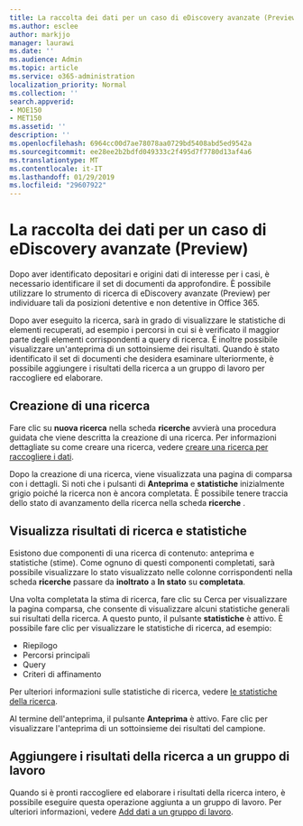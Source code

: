 ```yaml
---
title: La raccolta dei dati per un caso di eDiscovery avanzate (Preview)
ms.author: esclee
author: markjjo
manager: laurawi
ms.date: ''
ms.audience: Admin
ms.topic: article
ms.service: o365-administration
localization_priority: Normal
ms.collection: ''
search.appverid:
- MOE150
- MET150
ms.assetid: ''
description: ''
ms.openlocfilehash: 6964cc00d7ae78078aa0729bd5408abd5ed9542a
ms.sourcegitcommit: ee28ee2b2bdfd049333c2f495d7f7780d13af4a6
ms.translationtype: MT
ms.contentlocale: it-IT
ms.lasthandoff: 01/29/2019
ms.locfileid: "29607922"
---
```

# <a name="collecting-data-for-a-case-in-advanced-ediscovery-preview"></a>La raccolta dei dati per un caso di eDiscovery avanzate (Preview)

Dopo aver identificato depositari e origini dati di interesse per i casi, è necessario identificare il set di documenti da approfondire. È possibile utilizzare lo strumento di ricerca di eDiscovery avanzate (Preview) per individuare tali da posizioni detentive e non detentive in Office 365.

Dopo aver eseguito la ricerca, sarà in grado di visualizzare le statistiche di elementi recuperati, ad esempio i percorsi in cui si è verificato il maggior parte degli elementi corrispondenti a query di ricerca. È inoltre possibile visualizzare un'anteprima di un sottoinsieme dei risultati. Quando è stato identificato il set di documenti che desidera esaminare ulteriormente, è possibile aggiungere i risultati della ricerca a un gruppo di lavoro per raccogliere ed elaborare.

## <a name="create-a-search"></a>Creazione di una ricerca

Fare clic su **nuova ricerca** nella scheda **ricerche** avvierà una procedura guidata che viene descritta la creazione di una ricerca. Per informazioni dettagliate su come creare una ricerca, vedere [creare una ricerca per raccogliere i dati](create-search-to-collect-data.md).

Dopo la creazione di una ricerca, viene visualizzata una pagina di comparsa con i dettagli. Si noti che i pulsanti di **Anteprima** e **statistiche** inizialmente grigio poiché la ricerca non è ancora completata. È possibile tenere traccia dello stato di avanzamento della ricerca nella scheda **ricerche** .

## <a name="view-search-results-and-statistics"></a>Visualizza risultati di ricerca e statistiche
Esistono due componenti di una ricerca di contenuto: anteprima e statistiche (stime). Come ognuno di questi componenti completati, sarà possibile visualizzare lo stato visualizzato nelle colonne corrispondenti nella scheda **ricerche** passare da **inoltrato** a **In stato** su **completata**.

Una volta completata la stima di ricerca, fare clic su Cerca per visualizzare la pagina comparsa, che consente di visualizzare alcuni statistiche generali sui risultati della ricerca. A questo punto, il pulsante **statistiche** è attivo. È possibile fare clic per visualizzare le statistiche di ricerca, ad esempio:

- Riepilogo
- Percorsi principali
- Query
- Criteri di affinamento

Per ulteriori informazioni sulle statistiche di ricerca, vedere [le statistiche della ricerca](search-statistics.md).

Al termine dell'anteprima, il pulsante **Anteprima** è attivo. Fare clic per visualizzare l'anteprima di un sottoinsieme dei risultati del campione.

## <a name="adding-search-results-to-a-working-set"></a>Aggiungere i risultati della ricerca a un gruppo di lavoro

Quando si è pronti raccogliere ed elaborare i risultati della ricerca intero, è possibile eseguire questa operazione aggiunta a un gruppo di lavoro. Per ulteriori informazioni, vedere [Add dati a un gruppo di lavoro](add-data-to-working-set.md). 